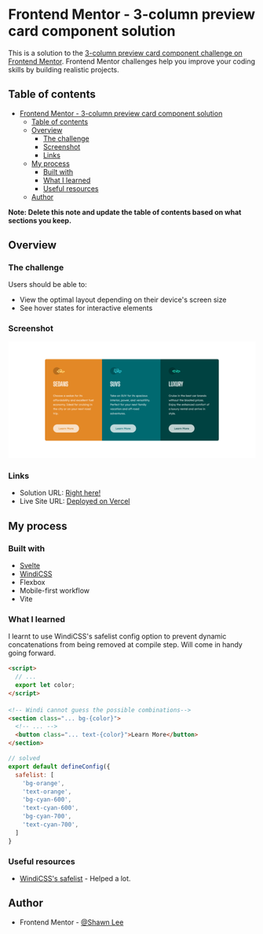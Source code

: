 # Frontend Mentor - 3-column preview card component solution

This is a solution to the [3-column preview card component challenge on Frontend Mentor](https://www.frontendmentor.io/challenges/3column-preview-card-component-pH92eAR2-). Frontend Mentor challenges help you improve your coding skills by building realistic projects.

## Table of contents

- [Frontend Mentor - 3-column preview card component solution](#frontend-mentor---3-column-preview-card-component-solution)
  - [Table of contents](#table-of-contents)
  - [Overview](#overview)
    - [The challenge](#the-challenge)
    - [Screenshot](#screenshot)
    - [Links](#links)
  - [My process](#my-process)
    - [Built with](#built-with)
    - [What I learned](#what-i-learned)
    - [Useful resources](#useful-resources)
  - [Author](#author)

**Note: Delete this note and update the table of contents based on what sections you keep.**

## Overview

### The challenge

Users should be able to:

- View the optimal layout depending on their device's screen size
- See hover states for interactive elements

### Screenshot

![Desktop Screenshot](./screenshots/screenshot-desktop.png)

### Links

- Solution URL: [Right here!](https://www.frontendmentor.io/solutions/responsive-card-component-built-with-no-boilerplate-svelte-windicss-S176ov8X5)
- Live Site URL: [Deployed on Vercel](https://3-column-preview-card-component-iota-five.vercel.app/)

## My process

### Built with

- [Svelte](https://svelte.dev/)
- [WindiCSS](https://windicss.org/)
- Flexbox
- Mobile-first workflow
- Vite

### What I learned

I learnt to use WindiCSS's safelist config option to prevent dynamic concatenations from being removed at compile step. Will come in handy going forward.

```html
<script>
  // ...
  export let color;
</script>

<!-- Windi cannot guess the possible combinations-->
<section class="... bg-{color}">
  <!-- ... -->
  <button class="... text-{color}">Learn More</button>
</section>
```

```js
// solved
export default defineConfig({
  safelist: [
    'bg-orange',
    'text-orange',
    'bg-cyan-600',
    'text-cyan-600',
    'bg-cyan-700',
    'text-cyan-700',
  ]
}

```

### Useful resources

- [WindiCSS's safelist](https://www.frontendmentor.io/profile/OGShawnLee) - Helped a lot.

## Author

- Frontend Mentor - [@Shawn Lee](https://www.frontendmentor.io/profile/OGShawnLee)
